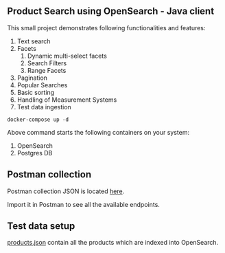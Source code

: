 ## Product Search using OpenSearch - Java client

This small project demonstrates following functionalities and features:

1. Text search
2. Facets
   1. Dynamic multi-select facets
   2. Search Filters
   3. Range Facets
3. Pagination
4. Popular Searches
5. Basic sorting
6. Handling of Measurement Systems
7. Test data ingestion

```shell
docker-compose up -d
```

Above command starts the following containers on your system:

1. OpenSearch
2. Postgres DB

## Postman collection

Postman collection JSON is located [here](./src/main/resources/product_catalog/postman_collection.json).

Import it in Postman to see all the available endpoints.

## Test data setup

[products.json](./src/main/resources/products.json) contain all the products which are indexed into OpenSearch.